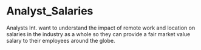 # Analyst_Salaries
Analysts Int. want to understand the impact of remote work and location on salaries in the industry as a whole so they can provide a fair market value salary to their employees around the globe.
